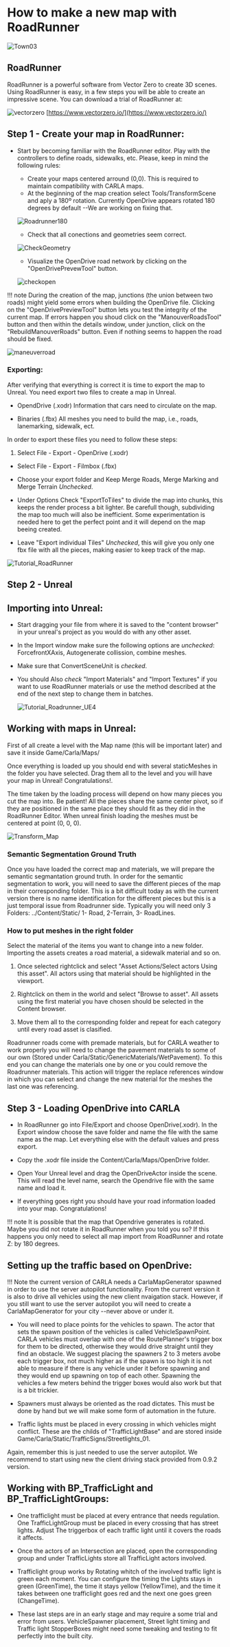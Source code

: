 <h1>How to make a new map with RoadRunner</h1>

![Town03](img/create_map_01.jpg)

<h2>RoadRunner</h2>

RoadRunner is a powerful software from Vector Zero to create 3D scenes. Using RoadRunner is easy, in a few steps you will be able to create an impressive scene. You can download
a trial of RoadRunner at:

![vectorzero](img/logo_vectorzero.jpg) [https://www.vectorzero.io/](https://www.vectorzero.io/)

<h2>Step 1 - Create your map in RoadRunner:</h2>

* Start by becoming familiar with the RoadRunner editor. Play with the controllers to define roads, sidewalks, etc. Please, keep in mind the following rules:
  * Create your maps centered arround (0,0). This is required to maintain compatibility with CARLA maps.
  * At the beginning of the map creation select Tools/TransformScene and aply a 180º rotation.
    Currently OpenDrive appears rotated 180 degrees by default --We are working on fixing that.

  ![Roadrunner180](img/roadrunner180.jpg)

  * Check that all conections and geometries seem correct.

  ![CheckGeometry](img/check_geometry.jpg)

  * Visualize the OpenDrive road network by clicking on the "OpenDrivePrevewTool" button.

  ![checkopen](img/check_open.jpg)

!!! note
    During the creation of the map, junctions (the union between two roads) might yield
    some errors when building the OpenDrive file. Clicking on the
    "OpenDrivePreviewTool" button lets you test the integrity of the current map. If
    errors happen you shoud click on the "ManouverRoadsTool" button and then within the
    details window, under junction, click on the "RebuildManouverRoads" button.
    Even if nothing seems to happen the road should be fixed.

   ![maneuverroad](img/maneuver_road.jpg)

<h3>Exporting:</h3>

After verifying that everything is correct it is time to export the map to Unreal. You need export two files to create a map in Unreal.

* OpendDrive (.xodr) Information that cars need to circulate on the
map.

* Binaries (.fbx) All meshes you need to build the map, i.e., roads, lanemarking,
sidewalk, ect.

In order to export these files you need to follow these steps:

1.  Select File - Export - OpenDrive (.xodr)
* Select File - Export - Filmbox (.fbx)
* Choose your export folder and Keep Merge Roads, Merge Marking and Merge
  Terrain _Unchecked_.
* Under Options Check "ExportToTiles" to divide the map into chunks, this keeps
  the render process a bit lighter. Be carefull though, subdividing the map too much
  will also be inefficient. Some experimentation is needed here to get the
  perfect point and it will depend on the map beeing created.

* Leave "Export individual Tiles" _Unchecked_, this will give you only one fbx
  file with all the pieces, making easier to keep track of the map.

![Tutorial_RoadRunner](img/tutorial_roadrunner.jpg)

<h2>Step 2 - Unreal</h2>

<h2>Importing into Unreal:</h2>

* Start dragging your file from where it is saved to the "content browser" in
  your unreal's project as you would do with any other asset.
* In the Import window make sure the following options are _unchecked_:
  ForcefrontXAxis, Autogenerate collission, combine meshes.
* Make sure that ConvertSceneUnit is _checked_.
* You should Also _check_ "Import Materials" and "Import Textures" if you want
  to use RoadRunner materials or use the method described at the end of the
  next step to change them in batches.

  ![Tutorial_Roadrunner_UE4](img/tutorial_roadrunner_ue4.jpg)

<h2>Working with maps in Unreal:</h2>

First of all create a level with the Map name (this will be important later)
and save it inside Game/Carla/Maps/

Once everything is loaded up you should end with several staticMeshes in the folder
you have selected. Drag them all to the level and you will have
your map in Unreal! Congratulations!.

The time taken by the loading process will depend on how many pieces you cut the map into. Be patient! All the pieces share the same center pivot, so if they are positioned
in the same place they should fit as they did in the RoadRunner Editor. When
unreal finish loading the meshes must be centered at point (0, 0, 0).

![Transform_Map](img/transform.jpg)

<h3>Semantic Segmentation Ground Truth</h3>

Once you have loaded the correct map and materials, we will prepare the semantic
segmantation ground truth. In order for the semantic segmentation to work, you will need to  save the different pieces of the map in their corresponding folder. This
is a bit difficult today as with the current version there is no name
identification for the different pieces but this is a just temporal issue from
Roadrunner side. Typically you will need only 3 Folders: ../Content/Static/
1- Road, 2-Terrain, 3- RoadLines.

<h3>How to put meshes in the right folder</h3>

Select the material of the items you want to change into a new folder. Importing the
assets creates a road material, a sidewalk material and so on.

1.  Once selected rightclick and select "Asset Actions/Select actors Using this
    asset". All actors using that material should be highlighted in the viewport.

2.  Rightclick on them in the world and select "Browse to asset". All assets
    using the first material you have chosen should be selected in the Content
    browser.

3.  Move them all to the corresponding folder and repeat for each category until
    every road asset is clasified.

Roadrunner roads come with premade materials, but for CARLA weather to work
properly you will need to change the pavement materials to some of our own (Stored
under Carla/Static/GenericMaterials/WetPavement). To this end you can change the
materials one by one or you could remove the Roadrunner materials. This action will trigger the replace references window in which you can select and change the new material
for the meshes the last one was referencing.

<h2>Step 3 - Loading OpenDrive into CARLA</h2>

- In RoadRunner go into File/Export and choose OpenDrive(.xodr). In the Export
  window choose the save folder and name the file with the same name as the map. Let everything else with the default values and press export.

- Copy the .xodr file inside the Content/Carla/Maps/OpenDrive folder.

- Open Your Unreal level and drag the OpenDriveActor inside the scene. This will
  read the level name, search the Opendrive file with the same name and load
  it.

- If everything goes right you should have your road information loaded into
  your map. Congratulations!

!!! note
    It is possible that the map that Opendrive generates is rotated. Maybe you did not rotate it in RoadRunner when you told you so? If this happens you only need to select all
    map import from RoadRunner and rotate Z: by 180 degrees.

<h2>Setting up the traffic based on OpenDrive:</h2>

!!! Note
    the current version of CARLA needs a CarlaMapGenerator spawned in order to use the server autopilot functionality. From the current version it is also to drive all vehicles using the new client nvaigation stack. However, if you still want to use the server autopilot you will need to create a CarlaMapGenerator for your city --never above or under it.

* You will need to place points for the vehicles to spawn. The actor that sets the
  spawn position of the vehicles is called VehicleSpawnPoint. CARLA vehicles
  must overlap with one of the RoutePlanner's trigger box for them to be
  directed, otherwise they would drive straight until they find an obstacle. We
  suggest placing the spawners 2 to 3 meters avobe each trigger box, not much
  higher as if the spawn is too high it is not able to measure if there is any
  vehicle under it before spawning and they would end up spawning on top of each
  other. Spawning the vehicles a few meters behind the trigger boxes would also
  work but that is a bit trickier.

* Spawners must always be oriented as the road dictates. This must be done by
  hand but we will make some form of automation in the future.

* Traffic lights must be placed in every crossing in which vehicles might
  conflict. These are the childs of "TrafficLightBase" and are stored inside
  Game/Carla/Static/TrafficSigns/Streetlights_01.

Again, remember this is just needed to use the server autopilot. We recommend to start using new the client driving stack provided from 0.9.2 version.

<h2>Working with BP_TrafficLight and BP_TrafficLightGroups:</h2>

* One trafficlight must be placed at every entrance that needs regulation.
  One TrafficLightGroup must be placed in every crossing that has street
  lights. Adjust The triggerbox of each traffic light until it covers the roads
  it affects.

* Once the actors of an Intersection are placed, open the corresponding group
  and under TrafficLights store all TrafficLight actors involved.

* Trafficlight group works by Rotating whitch of the involved traffic light is
  green each moment. You can configure the timing the Lights stays in green
  (GreenTime), the time it stays yellow (YellowTime), and the time it takes
  between one trafficlight goes red and the next one goes green (ChangeTime).

* These last steps are in an early stage and may require a some trial and
  error from users. VehicleSpawner placement, Street light timing and
  Traffic light StopperBoxes might need some tweaking and testing to fit
  perfectly into the built city.
